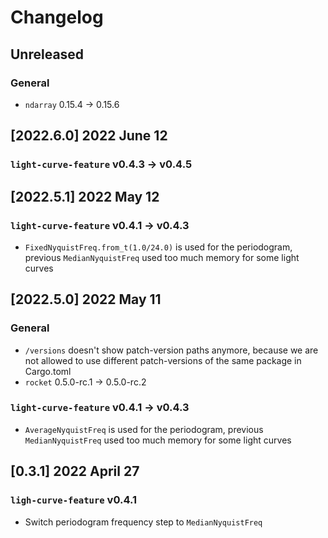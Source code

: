 # Changelog

## Unreleased

### General

- `ndarray` 0.15.4 -> 0.15.6

## [2022.6.0] 2022 June 12

### `light-curve-feature` v0.4.3 -> v0.4.5

## [2022.5.1] 2022 May 12

### `light-curve-feature` v0.4.1 -> v0.4.3

- `FixedNyquistFreq.from_t(1.0/24.0)` is used for the periodogram, previous `MedianNyquistFreq` used too much memory for some light curves


## [2022.5.0] 2022 May 11

### General

- `/versions` doesn't show patch-version paths anymore, because we are not allowed to use different patch-versions of the same package in Cargo.toml
- `rocket` 0.5.0-rc.1 -> 0.5.0-rc.2 

### `light-curve-feature` v0.4.1 -> v0.4.3

- `AverageNyquistFreq` is used for the periodogram, previous `MedianNyquistFreq` used too much memory for some light curves

## [0.3.1] 2022 April 27

### `ligh-curve-feature` v0.4.1
- Switch periodogram frequency step to `MedianNyquistFreq`
